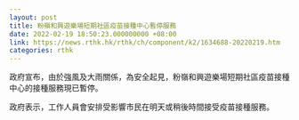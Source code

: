 ```yaml
---
layout: post
title: 粉嶺和興遊樂場短期社區疫苗接種中心暫停服務
date: 2022-02-19 18:50:23.000000000 +08:00
link: https://news.rthk.hk/rthk/ch/component/k2/1634688-20220219.htm
categories: rthk
---
```


政府宣布，由於強風及大雨關係，為安全起見，粉嶺和興遊樂場短期社區疫苗接種中心的接種服務現已暫停。

政府表示，工作人員會安排受影響市民在明天或稍後時間接受疫苗接種服務。
